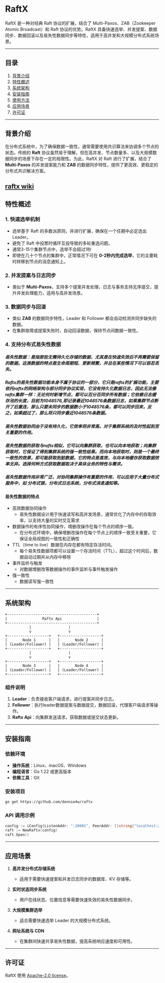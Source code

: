 # **RaftX**

RaftX 是一种对经典 Raft 协议的扩展，结合了 Multi-Paxos、ZAB（Zookeeper Atomic Broadcast）和 Raft 协议的优势。RaftX 具备快速选举、并发提案、数据同步、数据回滚以及易失性数据同步等特性，适用于高并发和大规模分布式系统场景。

---

## **目录**

1. [背景介绍](#背景介绍)
2. [特性概述](#特性概述)
3. [系统架构](#系统架构)
4. [安装指南](#安装指南)
5. [使用方法](#使用方法)
6. [应用场景](#应用场景)
7. [许可证](#许可证)

---

## **背景介绍**

在分布式系统中，为了确保数据一致性，通常需要使用共识算法来协调多个节点的状态。传统的 **Raft** 协议虽然易于理解，但在高并发、节点数量多、以及大规模数据同步的场景下存在一定的局限性。为此，RaftX 对 Raft 进行了扩展，结合了 **Multi-Paxos** 的并发提案能力和 **ZAB** 的数据同步特性，提供了更高效、更稳定的分布式共识解决方案。

[raftx wiki](https://tlnet.top/wiki/raftx)
---

## **特性概述**

### 1. **快速选举机制**

- 选举基于 Raft 的多数派原则，并进行扩展，确保在一个任期中必定选出Leader。
- 避免了 Raft 中投票时循环互投导致的多轮重选问题。
- 通常3-15个集群节点中，选举不会超过1秒
- 即使在几十个节点的集群中，正常情况下可在 **0-2秒内完成选举**，它的主要耗时转移到节点的消息通知上。

### 2. **并发提案与日志同步**

- 类似于 **Multi-Paxos**，支持多个提案并发处理，日志与事务支持无序提交，提升并发处理能力，适用与高并发场景。

### 3. **数据同步与回滚**

- 类似 **ZAB** 的数据同步特性，Leader 和 Follower 都会自动检测并同步缺失的数据。
- 在集群故障或提案失败时，自动回滚数据，保持节点间数据一致性。

### 4. **支持分布式易失性数据**
#####  易失性数据：是指那些无需持久化存储的数据，尤其是在快速失效后不再需要保留的数据。这类数据的特点是生命周期短、更新频繁，并且在某些情况下可以容忍丢失。
#####  Raftx的易失性数据功能本身不属于协议的一部分，它只是raftx的扩展功能，主要依托raftx的网络架构与部分同步协议实现，它没有持久化数据日志，因此无法像raftx集群一样：无论何时新增节点，都可以百分百同步所有数据；它依赖日志缓存池的长度，目前为1048576,即记录最近1048576条数据日志，如果集群节点断开了后重连，那么只要未同步的数据数小于1048576条，都可以同步回来，反之，如果超过了，那么将只同步最近1048576条数据。
##### 易失性数据协同由于没有持久化，它效率将非常高。对于集群系统的及时性起到至关重要的作用。
##### 易失性数据的获取与raftx相似，它可以向集群获取，也可以向本地获取；向集群获取时，它保证了得到集群系统的强一致性结果。而向本地获取时，则是一个最终一致性的效果，即可能获取到脏数据，它的特点是高效，与向本地缓存获取数据效率无异。选择何种方式获取数据取决于具体业务的特性与需求。
##### 易失性数据作用非常广泛，对协同集群操作有重要的作用，可以应用于大量分布式服务中，如 分布式锁，分布式日志系统，分布式消息通知等。
#### 易失性数据的特点
- 高效数据协同操作
  - 易失性数据设计用于快速读写和高并发场景，通常优化了内存中的存取效率，以支持大量的实时交互需求 
- 数据操作的有序性协同操作，增删改操作在每个节点的顺序一致。
  - 在分布式环境中，确保增删改操作在每个节点上的顺序一致至关重要，它保证全局视图的一致性和正确性 
- TTL（time to live）数据在内存在都有特定存活时间。
  - 每个易失性数据项都可以设置一个存活时间（TTL），超过这个时间后，数据自动过期并从内存中移除 
- 事件监听与触发
  - 对数据增删改等数据操作的事件监听与事件触发操作 
- 强一致性
  - 数据读写强一致性 

---

## **系统架构**

```
+-----------------------------------------+
|                Raftx Api                |
+-----------------------------------------+
           |                 |
           v                 v
+-------------------+   +-------------------+
|       Node 1      |   |       Node 2      |
| (Leader/Follower) |   | (Leader/Follower) |
+-------------------+   +-------------------+
           |                 |
           v                 v
+-------------------+   +-------------------+
|       Node 3      |   |       Node 4      |
| (Leader/Follower) |   | (Leader/Follower) |
+-------------------+   +-------------------+
```

### **组件说明**

1. **Leader**：负责接收客户端请求，进行提案并同步日志。
2. **Follower**：执行leader数据提案与数据提交，数据回滚，代理客户端请求等操作。
3. **Raftx Api**：向集群发送请求，获取数据或提交状态更新。

---

## **安装指南**

### **依赖环境**

- **操作系统**：Linux、macOS、Windows
- **编程语言**：Go 1.22 或更高版本
- **依赖工具**：Git

### **安装项目**

```bash
go get https://github.com/donnie4w/raftx
```



### **API 调用示例**

```go
config := &Config{ListenAddr: ":20001", PeerAddr: []string{"localhost:20001","localhost:20002","localhost:20003"}}
raft := NewRaftx(config)
raft.Open()
```
---

## **应用场景**

1. **高并发分布式存储系统**
    - 适用于需要快速提案和并发日志同步的数据库、KV 存储等。

2. **实时状态同步系统**
    - 用户在线状态、位置信息等需要快速失效的易失性数据同步。

3. **大规模集群选举**
    - 适合需要快速选举 Leader 的大规模分布式系统。

4. **网址系统与 CDN**
    - 在集群间快速共享易失性数据，提高系统响应速度和可用性。

---


## **许可证**

RaftX 使用 [Apache-2.0 license](https://github.com/donnie4w/raftx?tab=Apache-2.0-1-ov-file#readme)。